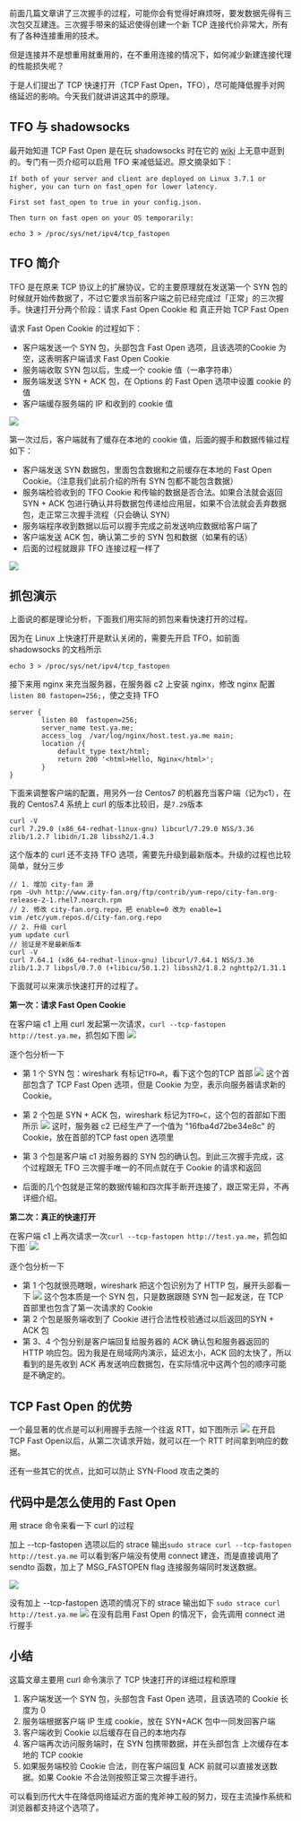 前面几篇文章讲了三次握手的过程，可能你会有觉得好麻烦呀，要发数据先得有三次包交互建连。三次握手带来的延迟使得创建一个新 TCP 连接代价非常大，所有有了各种连接重用的技术。

但是连接并不是想重用就重用的，在不重用连接的情况下，如何减少新建连接代理的性能损失呢？

于是人们提出了 TCP 快速打开（TCP Fast Open，TFO），尽可能降低握手对网络延迟的影响。今天我们就讲讲这其中的原理。

TFO 与 shadowsocks
-----------------

最开始知道 TCP Fast Open 是在玩 shadowsocks 时在它的 [wiki](https://github.com/shadowsocks/shadowsocks/wiki/TCP-Fast-Open "https://github.com/shadowsocks/shadowsocks/wiki/TCP-Fast-Open") 上无意中逛到的。专门有一页介绍可以启用 TFO 来减低延迟。原文摘录如下：

    If both of your server and client are deployed on Linux 3.7.1 or higher, you can turn on fast_open for lower latency.
    
    First set fast_open to true in your config.json.
    
    Then turn on fast open on your OS temporarily:
    
    echo 3 > /proc/sys/net/ipv4/tcp_fastopen
    

TFO 简介
------

TFO 是在原来 TCP 协议上的扩展协议，它的主要原理就在发送第一个 SYN 包的时候就开始传数据了，不过它要求当前客户端之前已经完成过「正常」的三次握手。快速打开分两个阶段：请求 Fast Open Cookie 和 真正开始 TCP Fast Open

请求 Fast Open Cookie 的过程如下：

*   客户端发送一个 SYN 包，头部包含 Fast Open 选项，且该选项的Cookie 为空，这表明客户端请求 Fast Open Cookie
*   服务端收取 SYN 包以后，生成一个 cookie 值（一串字符串）
*   服务端发送 SYN + ACK 包，在 Options 的 Fast Open 选项中设置 cookie 的值
*   客户端缓存服务端的 IP 和收到的 cookie 值

![](https://p1-jj.byteimg.com/tos-cn-i-t2oaga2asx/gold-user-assets/2019/4/3/169e2dc0888e6b83~tplv-t2oaga2asx-jj-mark:1600:0:0:0:q75.image#?w=1476&h=1090&s=175173&e=jpg&b=ffffff)

第一次过后，客户端就有了缓存在本地的 cookie 值，后面的握手和数据传输过程如下：

*   客户端发送 SYN 数据包，里面包含数据和之前缓存在本地的 Fast Open Cookie。（注意我们此前介绍的所有 SYN 包都不能包含数据）
*   服务端检验收到的 TFO Cookie 和传输的数据是否合法。如果合法就会返回 SYN + ACK 包进行确认并将数据包传递给应用层，如果不合法就会丢弃数据包，走正常三次握手流程（只会确认 SYN）
*   服务端程序收到数据以后可以握手完成之前发送响应数据给客户端了
*   客户端发送 ACK 包，确认第二步的 SYN 包和数据（如果有的话）
*   后面的过程就跟非 TFO 连接过程一样了

![](https://p1-jj.byteimg.com/tos-cn-i-t2oaga2asx/gold-user-assets/2019/4/3/169e2dc0821ff4f9~tplv-t2oaga2asx-jj-mark:1600:0:0:0:q75.image#?w=1426&h=1114&s=178258&e=jpg&b=ffffff)

抓包演示
----

上面说的都是理论分析，下面我们用实际的抓包来看快速打开的过程。

因为在 Linux 上快速打开是默认关闭的，需要先开启 TFO，如前面 shadowsocks 的文档所示

    echo 3 > /proc/sys/net/ipv4/tcp_fastopen
    

接下来用 nginx 来充当服务器，在服务器 c2 上安装 nginx，修改 nginx 配置`listen 80 fastopen=256;`，使之支持 TFO

    server {
            listen 80  fastopen=256;
            server_name test.ya.me;
            access_log  /var/log/nginx/host.test.ya.me main;
            location /{
                default_type text/html;
                return 200 '<html>Hello, Nginx</html>';
            }
    }
    

下面来调整客户端的配置，用另外一台 Centos7 的机器充当客户端（记为c1），在我的 Centos7.4 系统上 curl 的版本比较旧，是`7.29`版本

    curl -V
    curl 7.29.0 (x86_64-redhat-linux-gnu) libcurl/7.29.0 NSS/3.36 zlib/1.2.7 libidn/1.28 libssh2/1.4.3
    

这个版本的 curl 还不支持 TFO 选项，需要先升级到最新版本。升级的过程也比较简单，就分三步

    // 1. 增加 city-fan 源
    rpm -Uvh http://www.city-fan.org/ftp/contrib/yum-repo/city-fan.org-release-2-1.rhel7.noarch.rpm
    // 2. 修改 city-fan.org.repo，把 enable=0 改为 enable=1
    vim /etc/yum.repos.d/city-fan.org.repo
    // 2. 升级 curl
    yum update curl
    // 验证是不是最新版本
    curl -V
    curl 7.64.1 (x86_64-redhat-linux-gnu) libcurl/7.64.1 NSS/3.36 zlib/1.2.7 libpsl/0.7.0 (+libicu/50.1.2) libssh2/1.8.2 nghttp2/1.31.1
    

下面就可以来演示快速打开的过程了。

**第一次：请求 Fast Open Cookie**

在客户端 c1 上用 curl 发起第一次请求，`curl --tcp-fastopen http://test.ya.me`，抓包如下图 ![](https://p1-jj.byteimg.com/tos-cn-i-t2oaga2asx/gold-user-assets/2019/4/3/169e2dc08502c36d~tplv-t2oaga2asx-jj-mark:1600:0:0:0:q75.image#?w=2760&h=480&s=454007&e=jpg&b=f8fbd5)

逐个包分析一下

*   第 1 个 SYN 包：wireshark 有标记`TFO=R`，看下这个包的TCP 首部 ![](https://p1-jj.byteimg.com/tos-cn-i-t2oaga2asx/gold-user-assets/2019/4/3/169e2dc08cc8e768~tplv-t2oaga2asx-jj-mark:1600:0:0:0:q75.image#?w=2198&h=482&s=191416&e=jpg&b=fefefe) 这个首部包含了 TCP Fast Open 选项，但是 Cookie 为空，表示向服务器请求新的 Cookie。
    
*   第 2 个包是 SYN + ACK 包，wireshark 标记为`TFO=C`，这个包的首部如下图所示 ![](https://p1-jj.byteimg.com/tos-cn-i-t2oaga2asx/gold-user-assets/2019/4/3/169e2dc082284dd4~tplv-t2oaga2asx-jj-mark:1600:0:0:0:q75.image#?w=2050&h=686&s=256767&e=jpg&b=fcfcfc) 这时，服务器 c2 已经生产了一个值为 "16fba4d72be34e8c" 的 Cookie，放在首部的TCP fast open 选项里
    
*   第 3 个包是客户端 c1 对服务器的 SYN 包的确认包。到此三次握手完成，这个过程跟无 TFO 三次握手唯一的不同点就在于 Cookie 的请求和返回
    
*   后面的几个包就是正常的数据传输和四次挥手断开连接了，跟正常无异，不再详细介绍。
    

**第二次：真正的快速打开**

在客户端 c1 上再次请求一次`curl --tcp-fastopen http://test.ya.me`，抓包如下图\` ![](https://p1-jj.byteimg.com/tos-cn-i-t2oaga2asx/gold-user-assets/2019/4/3/169e2dc08e4beb55~tplv-t2oaga2asx-jj-mark:1600:0:0:0:q75.image#?w=2544&h=412&s=373259&e=jpg&b=fbfcd8)

逐个包分析一下

*   第 1 个包就很亮瞎眼，wireshark 把这个包识别为了 HTTP 包，展开头部看一下 ![](https://p1-jj.byteimg.com/tos-cn-i-t2oaga2asx/gold-user-assets/2019/4/3/169e2dc0bb2bbb78~tplv-t2oaga2asx-jj-mark:1600:0:0:0:q75.image#?w=1690&h=1244&s=567927&e=jpg&b=fdfdfd) 这个包本质是一个 SYN 包，只是数据跟随 SYN 包一起发送，在 TCP 首部里也包含了第一次请求的 Cookie
*   第 2 个包是服务端收到了 Cookie 进行合法性校验通过以后返回的SYN + ACK 包
*   第 3、4 个包分别是客户端回复给服务器的 ACK 确认包和服务器返回的 HTTP 响应包。因为我是在局域网内演示，延迟太小，ACK 回的太快了，所以看到的是先收到 ACK 再发送响应数据包，在实际情况中这两个包的顺序可能是不确定的。

TCP Fast Open 的优势
-----------------

一个最显著的优点是可以利用握手去除一个往返 RTT，如下图所示 ![](https://p1-jj.byteimg.com/tos-cn-i-t2oaga2asx/gold-user-assets/2019/4/3/169e2dc0c15f46e5~tplv-t2oaga2asx-jj-mark:1600:0:0:0:q75.image#?w=1946&h=1110&s=348932&e=jpg&b=ffffff) 在开启 TCP Fast Open以后，从第二次请求开始，就可以在一个 RTT 时间拿到响应的数据。

还有一些其它的优点，比如可以防止 SYN-Flood 攻击之类的

代码中是怎么使用的 Fast Open
-------------------

用 strace 命令来看一下 curl 的过程

加上 --tcp-fastopen 选项以后的 strace 输出`sudo strace curl --tcp-fastopen http://test.ya.me` 可以看到客户端没有使用 connect 建连，而是直接调用了 sendto 函数，加上了 MSG\_FASTOPEN flag 连接服务端同时发送数据。

![](https://p1-jj.byteimg.com/tos-cn-i-t2oaga2asx/gold-user-assets/2019/4/3/169e2dc0c2898f97~tplv-t2oaga2asx-jj-mark:1600:0:0:0:q75.image#?w=1278&h=291&s=145597&e=jpg&b=020202)

没有加上 --tcp-fastopen 选项的情况下的 strace 输出如下 `sudo strace curl http://test.ya.me` ![](https://p1-jj.byteimg.com/tos-cn-i-t2oaga2asx/gold-user-assets/2019/4/3/169e2dc0c9aa70d0~tplv-t2oaga2asx-jj-mark:1600:0:0:0:q75.image#?w=1113&h=350&s=186251&e=jpg&b=020202) 在没有启用 Fast Open 的情况下，会先调用 connect 进行握手

小结
--

这篇文章主要用 curl 命令演示了 TCP 快速打开的详细过程和原理

1.  客户端发送一个 SYN 包，头部包含 Fast Open 选项，且该选项的 Cookie 长度为 0
2.  服务端根据客户端 IP 生成 cookie，放在 SYN+ACK 包中一同发回客户端
3.  客户端收到 Cookie 以后缓存在自己的本地内存
4.  客户端再次访问服务端时，在 SYN 包携带数据，并在头部包含 上次缓存在本地的 TCP cookie
5.  如果服务端校验 Cookie 合法，则在客户端回复 ACK 前就可以直接发送数据。如果 Cookie 不合法则按照正常三次握手进行。

可以看到历代大牛在降低网络延迟方面的鬼斧神工般的努力，现在主流操作系统和浏览器都支持这个选项了。